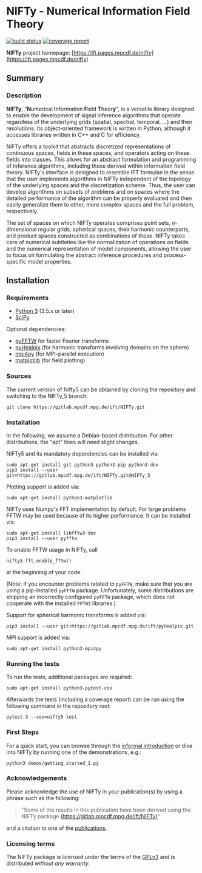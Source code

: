 NIFTy - Numerical Information Field Theory
==========================================
[![build status](https://gitlab.mpcdf.mpg.de/ift/NIFTy/badges/NIFTy_5/build.svg)](https://gitlab.mpcdf.mpg.de/ift/NIFTy/commits/NIFTy_5)
[![coverage report](https://gitlab.mpcdf.mpg.de/ift/NIFTy/badges/NIFTy_5/coverage.svg)](https://gitlab.mpcdf.mpg.de/ift/NIFTy/commits/NIFTy_5)

**NIFTy** project homepage:
[https://ift.pages.mpcdf.de/nifty](https://ift.pages.mpcdf.de/nifty)

Summary
-------

### Description

**NIFTy**, "**N**umerical **I**nformation **F**ield **T**heor<strong>y</strong>", is
a versatile library designed to enable the development of signal
inference algorithms that operate regardless of the underlying grids
(spatial, spectral, temporal, …) and their resolutions.
Its object-oriented framework is written in Python, although it accesses
libraries written in C++ and C for efficiency.

NIFTy offers a toolkit that abstracts discretized representations of
continuous spaces, fields in these spaces, and operators acting on
these fields into classes.
This allows for an abstract formulation and programming of inference
algorithms, including those derived within information field theory.
NIFTy's interface is designed to resemble IFT formulae in the sense
that the user implements algorithms in NIFTy independent of the topology
of the underlying spaces and the discretization scheme.
Thus, the user can develop algorithms on subsets of problems and on
spaces where the detailed performance of the algorithm can be properly
evaluated and then easily generalize them to other, more complex spaces
and the full problem, respectively.

The set of spaces on which NIFTy operates comprises point sets,
*n*-dimensional regular grids, spherical spaces, their harmonic
counterparts, and product spaces constructed as combinations of those.
NIFTy takes care of numerical subtleties like the normalization of
operations on fields and the numerical representation of model
components, allowing the user to focus on formulating the abstract
inference procedures and process-specific model properties.


Installation
------------

### Requirements

- [Python 3](https://www.python.org/) (3.5.x or later)
- [SciPy](https://www.scipy.org/)

Optional dependencies:
- [pyFFTW](https://pypi.python.org/pypi/pyFFTW) for faster Fourier transforms
- [pyHealpix](https://gitlab.mpcdf.mpg.de/ift/pyHealpix) (for harmonic
    transforms involving domains on the sphere)
- [mpi4py](https://mpi4py.scipy.org) (for MPI-parallel execution)
- [matplotlib](https://matplotlib.org/) (for field plotting)

### Sources

The current version of Nifty5 can be obtained by cloning the repository and
switching to the NIFTy_5 branch:

    git clone https://gitlab.mpcdf.mpg.de/ift/NIFTy.git

### Installation

In the following, we assume a Debian-based distribution. For other
distributions, the "apt" lines will need slight changes.

NIFTy5 and its mandatory dependencies can be installed via:

    sudo apt-get install git python3 python3-pip python3-dev
    pip3 install --user git+https://gitlab.mpcdf.mpg.de/ift/NIFTy.git@NIFTy_5

Plotting support is added via:

    sudo apt-get install python3-matplotlib

NIFTy uses Numpy's FFT implementation by default. For large problems FFTW may be
used because of its higher performance. It can be installed via:

    sudo apt-get install libfftw3-dev
    pip3 install --user pyfftw

To enable FFTW usage in NIFTy, call

    nifty5.fft.enable_fftw()

at the beginning of your code.

(Note: If you encounter problems related to `pyFFTW`, make sure that you are
using a pip-installed `pyFFTW` package. Unfortunately, some distributions are
shipping an incorrectly configured `pyFFTW` package, which does not cooperate
with the installed `FFTW3` libraries.)

Support for spherical harmonic transforms is added via:

    pip3 install --user git+https://gitlab.mpcdf.mpg.de/ift/pyHealpix.git

MPI support is added via:

    sudo apt-get install python3-mpi4py

### Running the tests

To run the tests, additional packages are required:

    sudo apt-get install python3-pytest-cov

Afterwards the tests (including a coverage report) can be run using the
following command in the repository root:

    pytest-3 --cov=nifty5 test


### First Steps

For a quick start, you can browse through the [informal
introduction](https://ift.pages.mpcdf.de/nifty/code.html) or
dive into NIFTy by running one of the demonstrations, e.g.:

    python3 demos/getting_started_1.py


### Acknowledgements

Please acknowledge the use of NIFTy in your publication(s) by using a
phrase such as the following:

> "Some of the results in this publication have been derived using the
> NIFTy package [(https://gitlab.mpcdf.mpg.de/ift/NIFTy)](https://gitlab.mpcdf.mpg.de/ift/NIFTy)"

and a citation to one of the [publications](https://ift.pages.mpcdf.de/nifty/citations.html).


### Licensing terms

The NIFTy package is licensed under the terms of the
[GPLv3](https://www.gnu.org/licenses/gpl.html) and is distributed
*without any warranty*.
